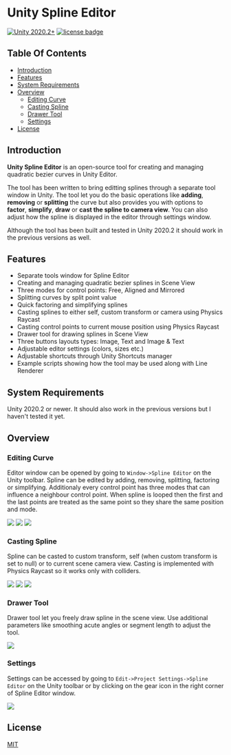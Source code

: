 # Unity Spline Editor
[![Unity 2020.2+](https://img.shields.io/badge/unity-2020.2%2B-blue.svg)](https://unity3d.com/get-unity/download) [![license badge](https://img.shields.io/badge/license-MIT-green.svg)](LICENSE)

## Table Of Contents

- [Introduction](#introduction)
- [Features](#features)
- [System Requirements](#system-requirements)
- [Overview](#overview)
	- [Editing Curve](#editing-curve)
	- [Casting Spline](#casting-spline)
	- [Drawer Tool](#drawer-tool)
	- [Settings](#settings)
- [License](#license)

## Introduction <a name="introduction"></a>

**Unity Spline Editor** is an open-source tool for creating and managing quadratic bezier curves in Unity Editor. 

The tool has been written to bring editting splines through a separate tool window in Unity. The tool let you do the basic operations like **adding**, **removing** or **splitting** the curve but also provides you with options to **factor**, **simplify**, **draw** or **cast the spline to camera view**. You can also adjust how the spline is displayed in the editor through settings window. 

Although the tool has been built and tested in Unity 2020.2 it should work in the previous versions as well.

## Features <a name="features"></a>

- Separate tools window for Spline Editor
- Creating and managing quadratic bezier splines in Scene View
- Three modes for control points: Free, Aligned and Mirrored
- Splitting curves by split point value
- Quick factoring and simplifying splines
- Casting splines to either self, custom transform or camera using Physics Raycast
- Casting control points to current mouse position using Physics Raycast
- Drawer tool for drawing splines in Scene View
- Three buttons layouts types: Image, Text and Image & Text
- Adjustable editor settings (colors, sizes etc.)
- Adjustable shortcuts through Unity Shortcuts manager
- Example scripts showing how the tool may be used along with Line Renderer

## System Requirements <a name="system-requirements"></a>

Unity 2020.2 or newer. It should also work in the previous versions but I haven't tested it yet.

## Overview <a name="overview"></a>

### Editing Curve <a name="editing-curve"></a>

Editor window can be opened by going to `Window->Spline Editor` on the Unity toolbar.
Spline can be edited by adding, removing, splitting, factoring or simplifying. Additionaly every control point has three modes that can influence a neighbour control point. When spline is looped then the first and the last points are treated as the same point so they share the same position and mode.

 <img src="https://i.imgur.com/o3CVT8e.gif">
 <img src="https://i.imgur.com/uVQE4iX.gif">
 <img src="https://i.imgur.com/AfDWVpm.gif">

### Casting Spline <a name="casting-spline"></a>

Spline can be casted to custom transform, self (when custom transform is set to null) or to current scene camera view. Casting is implemented with Physics Raycast so it works only with colliders. 

 <img src="https://i.imgur.com/6DTlYlx.gif">
 <img src="https://i.imgur.com/cpnBNMR.gif">
 <img src="https://i.imgur.com/aYKMNxq.gif">

### Drawer Tool <a name="drawer-tool"></a>

Drawer tool let you freely draw spline in the scene view. Use additional parameters like smoothing acute angles or segment length to adjust the tool.

 <img src="https://i.imgur.com/4jYvQq6.gif">

### Settings <a name="settings"></a>

Settings can be accessed by going to `Edit->Project Settings->Spline Editor` on the Unity toolbar or by clicking on the gear icon in the right corner of Spline Editor window.

 <img src="https://i.imgur.com/GZn0Hin.gif">
 
 ## License <a name="license"></a>
 
[MIT](LICENSE)

